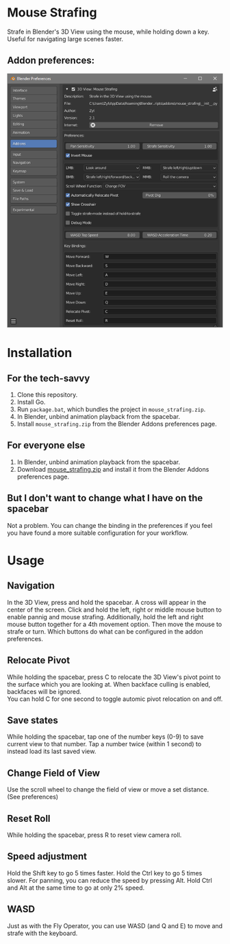 # Mouse Strafing
Strafe in Blender's 3D View using the mouse, while holding down a key. Useful for navigating large scenes faster.

## Addon preferences:

![Addon preferences](prefs.png "Addon preferences")

# Installation
## For the tech-savvy
1. Clone this repository.
2. Install Go.
3. Run `package.bat`, which bundles the project in `mouse_strafing.zip`.
4. In Blender, unbind animation playback from the spacebar.
5. Install `mouse_strafing.zip` from the Blender Addons preferences page.

## For everyone else
1. In Blender, unbind animation playback from the spacebar.
2. Download [mouse_strafing.zip](https://github.com/Zyl9393/mouse_strafing/raw/master/mouse_strafing.zip) and install it from the Blender Addons preferences page.

## But I don't want to change what I have on the spacebar
Not a problem. You can change the binding in the preferences if you feel you have found a more suitable configuration for your workflow.

# Usage
## Navigation
In the 3D View, press and hold the spacebar. A cross will appear in the center of the screen. Click and hold the left, right or middle mouse button to enable pannig and mouse strafing. Additionally, hold the left and right mouse button together for a 4th movement option. Then move the mouse to strafe or turn. Which buttons do what can be configured in the addon preferences.

## Relocate Pivot
While holding the spacebar, press C to relocate the 3D View's pivot point to the surface which you are looking at. When backface culling is enabled, backfaces will be ignored.  
You can hold C for one second to toggle automic pivot relocation on and off.

## Save states
While holding the spacebar, tap one of the number keys (0-9) to save current view to that number. Tap a number twice (within 1 second) to instead load its last saved view.

## Change Field of View
Use the scroll wheel to change the field of view or move a set distance. (See preferences)

## Reset Roll
While holding the spacebar, press R to reset view camera roll.

## Speed adjustment
Hold the Shift key to go 5 times faster. Hold the Ctrl key to go 5 times slower. For panning, you can reduce the speed by pressing Alt. Hold Ctrl and Alt at the same time to go at only 2% speed.

## WASD
Just as with the Fly Operator, you can use WASD (and Q and E) to move and strafe with the keyboard.
